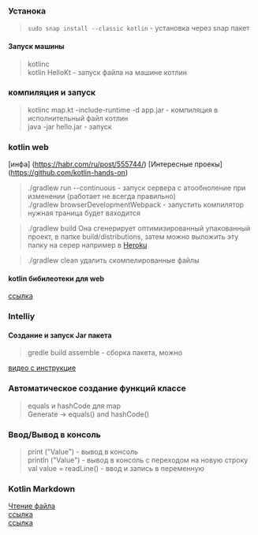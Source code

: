 ### Устанока 
>`sudo snap install --classic kotlin` - установка через snap пакет     

#### Запуск машины
> kotlinc   
> kotlin HelloKt - запуск файла на машине котлин    

### компиляция  и запуск
>  kotlinc map.kt -include-runtime -d app.jar - компиляция в исполнительный файл котлин    
>  java -jar hello.jar - запуск

### kotlin web 

[инфа] (https://habr.com/ru/post/555744/)
[Интересные проекы] (https://github.com/kotlin-hands-on)

> ./gradlew run --continuous - запуск сервера с атообноление при изменении (работает не всегда правильно)     
> ./gradlew browserDevelopmentWebpack - запустить компилятор  
> нужная траница будет ваходится    

> ./gradlew build  Она сгенерирует оптимизированный упакованный проект,  в папке build/distributions, затем можно выложить эту папку на серер например в [Heroku](https://www.heroku.com/home)     

> ./gradlew clean удалить скомпелированные файлы

#### kotlin бибилеотеки для web
[ссылка](https://github.com/JetBrains/kotlin-wrappers)


### Intelliy
#### Создание и запуск Jar пакета
> gredle build assemble - сборка пакета, можно 

[видео с инструкцие](https://www.youtube.com/watch?v=HCY4KXw7geM)


### Автоматическое создание функций  классе
> equals и hashCode для map    
> Generate -> equals() and hashCode()    

### Ввод/Вывод в консоль
> print ("Value") - вывод в консоль      
> println ("Value") - вывод в консоль с переходом на новую строку
> val value = readLine()  - ввод и запись в переменную      

### Kotlin Markdown
[Чтение файла](https://fox-code.ru/a/kak-zapisat-i-prochitat-fajl-v-kotlin/)   
[ссылка](https://github.com/Steppschuh/Java-Markdown-Generator)    
[ссылка](https://github.com/IlyasYOY/kotlin-markdown)    
